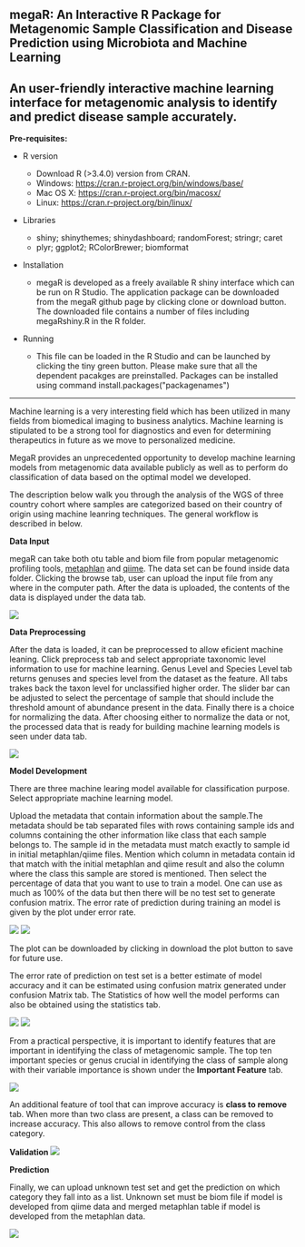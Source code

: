megaR: An Interactive R Package for Metagenomic Sample Classification and Disease Prediction using Microbiota and Machine Learning
-----------------------------------------------------------------------


An user-friendly interactive machine learning interface for metagenomic analysis to identify and predict disease sample accurately.
----
**Pre-requisites:**

* R version
    * Download R (>3.4.0) version from CRAN.
    * Windows: https://cran.r-project.org/bin/windows/base/
    * Mac OS X: https://cran.r-project.org/bin/macosx/
    * Linux: https://cran.r-project.org/bin/linux/

* Libraries
    * shiny; shinythemes; shinydashboard; randomForest; stringr; caret
    * plyr; ggplot2; RColorBrewer; biomformat
    
* Installation
   * megaR is developed as a freely available R shiny interface which can be run on R Studio. The application package can be downloaded from the megaR github page by clicking clone or download button. The downloaded file contains a number of files including  megaRshiny.R in the R folder. 

* Running
   * This file can be loaded in the R Studio and can be launched by clicking the tiny green button. Please make sure that all the dependent pacakges are preinstalled. Packages can be installed using command install.packages("packagenames")
----

Machine learning is a very interesting field which has been utilized in many fields from biomedical imaging to business analytics. Machine learning is stipulated to be a strong tool for diagnostics and even for determining therapeutics in future as we move to personalized medicine. 

MegaR provides an unprecedented opportunity to develop  machine learning models from metagenomic data available publicly as well as to perform do classification of data based on the optimal model we developed. 

The description below walk you through the analysis of the WGS of three country cohort where samples are categorized based on their country of origin using machine leanring techniques. The general workflow is described in below.


**Data Input**

megaR can take both otu table and biom file from popular metagenomic profiling tools, [metaphlan](https://www.nature.com/articles/nmeth.2066) and [qiime](https://www.nature.com/articles/nmeth.f.303).
The data set can be found inside data folder. Clicking the browse tab, user can upload the input file from any where in the computer path.  After the data is uploaded, the contents of the data is displayed under the data tab. 

![](https://github.com/BioHPC/megaR/blob/master/screenshot/data_input.png)

**Data Preprocessing**

After the data is loaded, it can be preprocessed to allow eficient machine leaning. Click preprocess tab and select appropriate taxonomic level information to use for machine learning. Genus Level and Species Level tab returns genuses and species level from the dataset as the feature. All tabs trakes back the taxon level for unclassified higher order. The slider bar can be adjusted to select the percentage of sample that should include the threshold amount of abundance present in the data. Finally there is a choice for normalizing the data. After choosing either to normalize the data or not, the processed data that is ready for building machine learning models is seen under data tab.

![](https://github.com/BioHPC/megaR/blob/master/screenshot/Preprocess_genus.png)

**Model Development**

There are three machine learing model available for classification purpose. Select appropriate machine learning model.

Upload the metadata that contain information about the sample.The metadata should be tab separated files with rows containing sample ids and columns containing the other information like class that each sample belongs to. The sample id in the metadata must match exactly to sample id in initial metaphlan/qiime files. Mention which column in metadata contain id that match with the initial metaphlan and qiime result and also the column where the class this sample are stored is mentioned. Then select the percentage of data that you want to use to train a model. One can use as much as 100% of the data but then there will be no test set to generate confusion matrix. The error rate of prediction during training an model is given by the plot under error rate.

![](https://github.com/BioHPC/megaR/blob/master/screenshot/Train_stats.png)
![](https://github.com/BioHPC/megaR/blob/master/screenshot/Train_error_plot.png)

The plot can be downloaded by clicking in download the plot button to save for future use.

The error rate of prediction on test set is a better estimate of model accuracy and it can be estimated using confusion matrix generated under confusion Matrix tab. The Statistics of how well the model performs can also be obtained using the statistics tab.

![](https://github.com/BioHPC/megaR/blob/master/screenshot/test_error.png)
![](https://github.com/BioHPC/megaR/blob/master/screenshot/Test_error_statistics.png)

From a practical perspective, it is important to identify features that are important in identifying the class of metagenomic sample. The top ten important species or genus crucial in identifying the class of sample along with their variable importance is shown under the **Important Feature** tab.

![](https://github.com/BioHPC/megaR/blob/master/screenshot/Toptenfeature_plot)

An additional feature of tool that can improve accuracy is **class to remove**  tab. When more than two class are present, a class can be removed to increase accuracy. This also allows to remove control from the class category.
 
 **Validation**
 ![](https://github.com/BioHPC/megaR/blob/master/screenshot/validation.png)
 
**Prediction**

Finally, we can upload unknown test set and get the prediction on which category they fall into as a list. Unknown set must be biom file if model is developed from qiime data and merged metaphlan table if model is developed from the metaphlan data.

![](https://github.com/BioHPC/megaR/blob/master/screenshot/Prediction-02.png)
